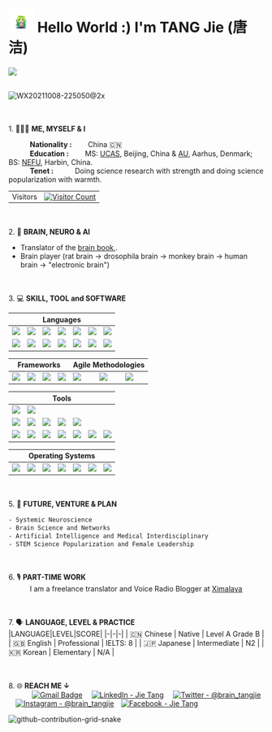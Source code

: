 # <img draggable="false" src="images/wave.gif" alt="Hi" height="50" width="50"/> Hello World :) I'm TANG Jie (唐洁)
<a href=""><img draggable="false" align=center
  src="https://readme-typing-svg.herokuapp.com/?lines=A%20Neurosience%20Enthusiast;Experienced%20Web%20Designer;6%2B%20years%20of%20coding%20experience;Always%20Learning%20New%20Things&font=Poppins&center=true&width=440&height=45&color=70a4fc&vCenter=true&size=22&pause=1000"></a>
<br>

<br> <img width="1357" alt="WX20211008-225050@2x" src="https://user-images.githubusercontent.com/42596180/182818376-f3f92f84-dda3-4f07-82cb-2856346e1786.png">

<br><br>1.  👩🏻‍💻 **ME, MYSELF & I**<br>

&emsp;&emsp;&emsp;**Nationality :**&emsp;&emsp;&nbsp;China 🇨🇳<br>
&emsp;&emsp;&emsp;**Education :**&emsp;&emsp;&nbsp;MS: [UCAS](https://en.wikipedia.org/wiki/University_of_the_Chinese_Academy_of_Sciences), Beijing, China & [AU](https://en.wikipedia.org/wiki/Aarhus_University), Aarhus, Denmark; BS: [NEFU](https://en.wikipedia.org/wiki/Northeast_Forestry_University), Harbin, China.<br>
&emsp;&emsp;&emsp;**Tenet :**&emsp;&emsp;&emsp;Doing science research with strength and doing science popularization with warmth. <br>
<table>
  <tr>
    <td>Visitors</td>
    <td><a align= "center" href="https://github.com/itsme-subid"><img draggable="false" src="https://profile-counter.glitch.me/itsme-subid/count.svg" alt="Visitor Count" height="30" width="224" /></a></td>
  </tr>
</table>

</h5>

<br><br>2. 🧠 **BRAIN, NEURO & AI**<br>
- Translator of the [brain book](https://www.amazon.com/dp/1681885638/ref=tsm_1_fb_lk),.
- Brain player (rat brain → drosophila brain → monkey brain → human brain → "electronic brain")

<br><br>3. 💻 **SKILL, TOOL and SOFTWARE**<br>
<div align="center">
<table>
  <thead>
    <tr>
      <th colspan="7">Languages</th>
    </tr>
  </thead>
  <tr>
    <td> <img height=60 src="https://cdn.jsdelivr.net/gh/devicons/devicon/icons/kotlin/kotlin-original.svg"/> </td><td> <img height=60 src="https://cdn.jsdelivr.net/gh/devicons/devicon/icons/ruby/ruby-original.svg"/> </td><td> <img height=60 src="https://cdn.jsdelivr.net/gh/devicons/devicon/icons/dart/dart-original.svg"/> </td><td> <img height=60 src="https://cdn.jsdelivr.net/gh/devicons/devicon/icons/javascript/javascript-plain.svg"/> </td><td> <img height=60 src="https://cdn.jsdelivr.net/gh/devicons/devicon/icons/css3/css3-original.svg"/> </td><td> <img height=60 src="https://cdn.jsdelivr.net/gh/devicons/devicon/icons/html5/html5-original.svg"/> </td><td> <img height=60 src="https://cdn.jsdelivr.net/gh/devicons/devicon/icons/postgresql/postgresql-original.svg"/> </td></tr><tr><td> <img height=60 src="https://cdn.jsdelivr.net/gh/devicons/devicon/icons/sqlite/sqlite-original.svg"/> </td><td> <img height=60 src="https://cdn.jsdelivr.net/gh/devicons/devicon/icons/bash/bash-original.svg"/> </td><td> <img width=60 src="https://user-images.githubusercontent.com/27622683/192120006-9901e9c3-7567-4c2b-85b9-b414dc8445cb.png"/> </td><td> <img height=60 src="https://cdn.jsdelivr.net/gh/devicons/devicon/icons/markdown/markdown-original.svg"/> </td><td> <img height=60 src="https://cdn.jsdelivr.net/gh/devicons/devicon/icons/java/java-original.svg"/> </td><td> <img height=60 src="https://cdn.jsdelivr.net/gh/devicons/devicon/icons/python/python-original.svg"/> </td><td> <img height=60 src="https://cdn.jsdelivr.net/gh/devicons/devicon/icons/react/react-original.svg"/> </td>
  </tr>
 </table>

 <table>
    <thead>
    <tr>
      <th colspan="4">Frameworks</th>
      <th colspan="3">Agile Methodologies</th>
    </tr>
  </thead>
   <tr>
    <td><img height=60 src="https://cdn.jsdelivr.net/gh/devicons/devicon/icons/rails/rails-original-wordmark.svg"/> </td><td> <img height=60 src="https://cdn.jsdelivr.net/gh/devicons/devicon/icons/flutter/flutter-original.svg"/> </td><td> <img height=60 src="https://cdn.jsdelivr.net/gh/devicons/devicon/icons/bootstrap/bootstrap-original.svg"/> </td><td> <img height=60 src="https://cdn.jsdelivr.net/gh/devicons/devicon/icons/sass/sass-original.svg"/> </td><td><img width=60 src="https://user-images.githubusercontent.com/27622683/192119071-da8aff75-02b1-4c6d-8232-507b9454cd49.png"/></td><td><img width=60 src="https://user-images.githubusercontent.com/27622683/192119213-9a958b20-d3ba-460e-935f-dccb6a3de7e6.png"/></td><td><img width=60 src="https://user-images.githubusercontent.com/27622683/192119394-0284fdfc-3ad2-460c-8b57-5ed13a2cbfc0.png"/></td>
  </tr>
 </table>
 <table>
   <thead>
   <tr>
     <th colspan="7">Tools</th>
    </tr>
  </thead>
  <tr>
    <td><img height=60 src="https://cdn.jsdelivr.net/gh/devicons/devicon/icons/github/github-original.svg"/> </td><td> <img height=60 src="https://cdn.jsdelivr.net/gh/devicons/devicon/icons/gitlab/gitlab-original.svg"/> </td></tr><tr><td> <img height=60 src="https://cdn.jsdelivr.net/gh/devicons/devicon/icons/vscode/vscode-original.svg"/> </td><td> <img height=60 src="https://cdn.jsdelivr.net/gh/devicons/devicon/icons/visualstudio/visualstudio-plain.svg"/> </td><td> <img height=60 src="https://cdn.jsdelivr.net/gh/devicons/devicon/icons/vim/vim-original.svg"/> </td> <td> <img height=60 src="https://cdn.jsdelivr.net/gh/devicons/devicon/icons/googlecloud/googlecloud-original.svg"/> </td> <td> <img height=60 src="https://cdn.jsdelivr.net/gh/devicons/devicon/icons/codepen/codepen-plain.svg"/> </td></tr><tr><td> <img height=60 src="https://cdn.jsdelivr.net/gh/devicons/devicon/icons/docker/docker-original.svg"/> </td><td> <img height=60 src="https://cdn.jsdelivr.net/gh/devicons/devicon/icons/eslint/eslint-original.svg"/> </td><td> <img height=60 src="https://cdn.jsdelivr.net/gh/devicons/devicon/icons/gradle/gradle-plain.svg"/> </td><td> <img height=60 src="https://cdn.jsdelivr.net/gh/devicons/devicon/icons/jenkins/jenkins-line.svg"/> </td><td> <img height=60 src="https://cdn.jsdelivr.net/gh/devicons/devicon/icons/jetbrains/jetbrains-original.svg"/> </td><td> <img height=60 src="https://cdn.jsdelivr.net/gh/devicons/devicon/icons/jira/jira-original.svg"/> </td><td> <img height=60 src="https://cdn.jsdelivr.net/gh/devicons/devicon/icons/yarn/yarn-original.svg"/>
    </td> 
  </tr>
</table>
 <table>
    <thead>
    <tr>
      <th colspan="7">Operating Systems</th>
    </tr>
  </thead>
   <tr>
    <td><img height=60 src="https://cdn.jsdelivr.net/gh/devicons/devicon/icons/windows8/windows8-original.svg"/> </td><td> <img height=60 src="https://cdn.jsdelivr.net/gh/devicons/devicon/icons/linux/linux-original.svg"/> </td><td> <img height=60 src="https://cdn.jsdelivr.net/gh/devicons/devicon/icons/android/android-original.svg"/> </td><td> <img height=60 src="https://cdn.jsdelivr.net/gh/devicons/devicon/icons/ubuntu/ubuntu-plain.svg"/> </td><td> <img height=60 src="https://cdn.jsdelivr.net/gh/devicons/devicon/icons/debian/debian-plain.svg"/> </td><td> <img height=60 src="https://cdn.jsdelivr.net/gh/devicons/devicon/icons/fedora/fedora-plain.svg"/> </td><td> <img height=60 src="https://cdn.jsdelivr.net/gh/devicons/devicon/icons/chrome/chrome-original.svg"/> </td>
  </tr>
 </table>
</div>



<br><br>5.  🔱 **FUTURE, VENTURE & PLAN**<br>
    
    - Systemic Neuroscience
    - Brain Science and Networks
    - Artificial Intelligence and Medical Interdisciplinary
    - STEM Science Popularization and Female Leadership
    
 <br><br>6.  🎙 **PART-TIME WORK**<br>
&emsp;&emsp;&emsp;I am a freelance translator and Voice Radio Blogger at [Ximalaya](https://www.ximalaya.com/zhubo/106455714)
    
 <br><br>7.  🗣️ **LANGUAGE, LEVEL & PRACTICE**<br>
|LANGUAGE|LEVEL|SCORE|
|-|-|-|
| 🇨🇳 Chinese | Native | Level A Grade B |
| 🇬🇧 English | Professional | IELTS: 8 |
| 🇯🇵 Japanese | Intermediate | N2 |
| 🇰🇷 Korean | Elementary | N/A |


<br><br>8.  🌐 **REACH ME ↓**<br>
&emsp;&emsp;&emsp;
[![Gmail Badge](https://img.shields.io/badge/Gmail-D14836?style=for-the-badge&logo=gmail&logoColor=white)](mailto:hygiental@gmail.com) &emsp;[![LinkedIn - Jie Tang](https://img.shields.io/badge/LinkedIn-0077B5?style=for-the-badge&logo=linkedin&logoColor=white)](https://www.linkedin.com/in/jie-tang-6281b810b/)&emsp;
[![Twitter - @brain_tangjie](https://img.shields.io/badge/Twitter-1DA1F2?style=for-the-badge&logo=twitter&logoColor=white)](https://twitter.com/brain_tangjie)&emsp;[![Instagram - @brain_tangjie](https://img.shields.io/badge/Instagram-E4405F?style=for-the-badge&logo=instagram&logoColor=white )](https://www.instagram.com/brain_tangjie/)&emsp;[![Facebook - Jie Tang](https://img.shields.io/badge/Facebook-1877F2?style=for-the-badge&logo=facebook&logoColor=white)](https://www.facebook.com/jie.tang.75286/about)&emsp;

 ![github-contribution-grid-snake](https://user-images.githubusercontent.com/90142173/154796318-e529fdc7-2132-4ce7-8417-06b71cf02506.svg)


<!--
**brain-tangjie/brain-tangjie** is a ✨ _special_ ✨ repository because its `README.md` (this file) appears on your GitHub profile.

Here are some ideas to get you started:



- 🔭 I’m currently working on ...
- 🌱 I’m currently learning ...
- 👯 I’m looking to collaborate on ...
- 🤔 I’m looking for help with ...
- 💬 Ask me about ...
- 📫 How to reach me: ...
- 😄 Pronouns: ...
- ⚡ Fun fact: ...
-->
